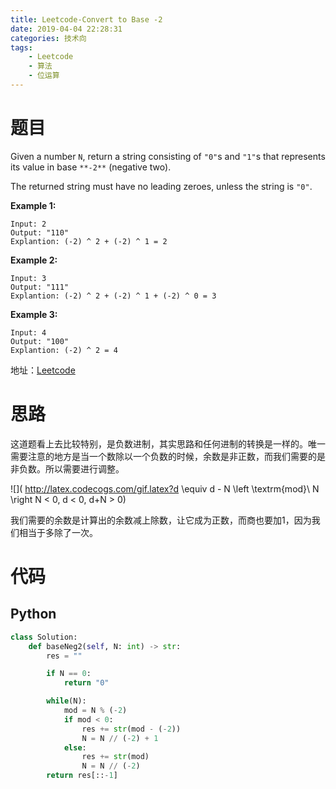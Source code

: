 ```yaml
---
title: Leetcode-Convert to Base -2
date: 2019-04-04 22:28:31
categories: 技术向
tags:
	- Leetcode
	- 算法
	- 位运算
---
```


# 题目

Given a number `N`, return a string consisting of `"0"`s and `"1"`s that represents its value in base `**-2**` (negative two).

The returned string must have no leading zeroes, unless the string is `"0"`.

**Example 1:**

```
Input: 2
Output: "110"
Explantion: (-2) ^ 2 + (-2) ^ 1 = 2
```

**Example 2:**

```
Input: 3
Output: "111"
Explantion: (-2) ^ 2 + (-2) ^ 1 + (-2) ^ 0 = 3
```

**Example 3:**

```
Input: 4
Output: "100"
Explantion: (-2) ^ 2 = 4
```

地址：[Leetcode](<https://leetcode.com/contest/weekly-contest-130/problems/convert-to-base-2/>)

# 思路

这道题看上去比较特别，是负数进制，其实思路和任何进制的转换是一样的。唯一需要注意的地方是当一个数除以一个负数的时候，余数是非正数，而我们需要的是非负数。所以需要进行调整。

![]( http://latex.codecogs.com/gif.latex?d \equiv d - N \left \textrm{mod}\ N \right  N < 0, d < 0, d+N > 0)

 我们需要的余数是计算出的余数减上除数，让它成为正数，而商也要加1，因为我们相当于多除了一次。

# 代码

## Python

```python
class Solution:
    def baseNeg2(self, N: int) -> str:
        res = ""

        if N == 0:
            return "0"

        while(N):
            mod = N % (-2)
            if mod < 0:
                res += str(mod - (-2))
                N = N // (-2) + 1
            else:
                res += str(mod)
                N = N // (-2)
        return res[::-1]
```

